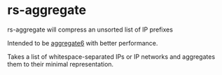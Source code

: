 # rs-aggregate
rs-aggregate will compress an unsorted list of IP prefixes

Intended to be [aggregate6](https://github.com/job/aggregate6) with better performance.

Takes a list of whitespace-separated IPs or IP networks and aggregates them to their minimal representation.